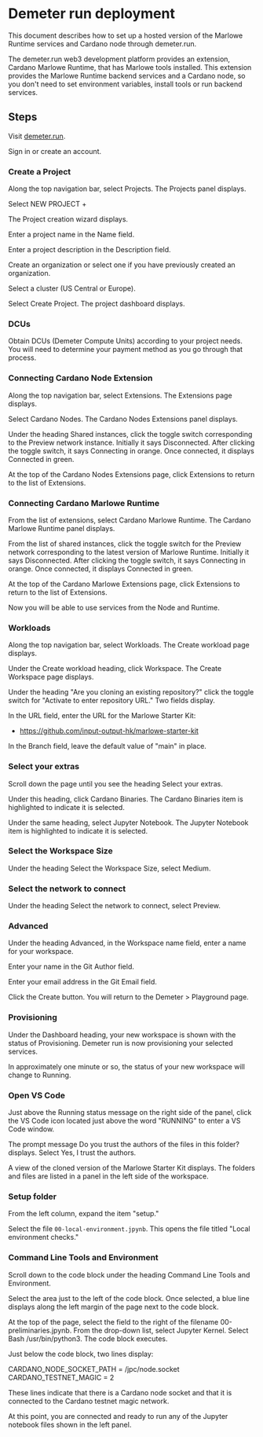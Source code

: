 # Demeter run deployment

This document describes how to set up a hosted version of the Marlowe Runtime services and Cardano node through demeter.run. 

The demeter.run web3 development platform provides an extension, Cardano Marlowe Runtime, that has Marlowe tools installed. This extension provides the Marlowe Runtime backend services and a Cardano node, so you don't need to set environment variables, install tools or run backend services. 

## Steps

Visit [demeter.run](https://demeter.run/). 

Sign in or create an account. 

### Create a Project

Along the top navigation bar, select Projects. The Projects panel displays. 

Select NEW PROJECT + 

The Project creation wizard displays. 

Enter a project name in the Name field. 

Enter a project description in the Description field. 

Create an organization or select one if you have previously created an organization. 

Select a cluster (US Central or Europe). 

Select Create Project. The project dashboard displays. 

### DCUs

Obtain DCUs (Demeter Compute Units) according to your project needs. You will need to determine your payment method as you go through that process. 

### Connecting Cardano Node Extension

Along the top navigation bar, select Extensions. The Extensions page displays. 

Select Cardano Nodes. The Cardano Nodes Extensions panel displays. 

Under the heading Shared instances, click the toggle switch corresponding to the Preview network instance. Initially it says Disconnected. After clicking the toggle switch, it says Connecting in orange. Once connected, it displays Connected in green. 

At the top of the Cardano Nodes Extensions page, click Extensions to return to the list of Extensions. 

### Connecting Cardano Marlowe Runtime

From the list of extensions, select Cardano Marlowe Runtime. The Cardano Marlowe Runtime panel displays. 

From the list of shared instances, click the toggle switch for the Preview network corresponding to the latest version of Marlowe Runtime. Initially it says Disconnected. After clicking the toggle switch, it says Connecting in orange. Once connected, it displays Connected in green. 

At the top of the Cardano Marlowe Extensions page, click Extensions to return to the list of Extensions. 

Now you will be able to use services from the Node and Runtime. 

### Workloads

Along the top navigation bar, select Workloads. The Create workload page displays. 

Under the Create workload heading, click Workspace. The Create Workspace page displays. 

Under the heading "Are you cloning an existing repository?" click the toggle switch for "Activate to enter repository URL." Two fields display. 

In the URL field, enter the URL for the Marlowe Starter Kit: 

* https://github.com/input-output-hk/marlowe-starter-kit

In the Branch field, leave the default value of "main" in place. 

### Select your extras

Scroll down the page until you see the heading Select your extras. 

Under this heading, click Cardano Binaries. The Cardano Binaries item is highlighted to indicate it is selected. 

Under the same heading, select Jupyter Notebook. The Jupyter Notebook item is highlighted to indicate it is selected. 

### Select the Workspace Size

Under the heading Select the Workspace Size, select Medium. 

### Select the network to connect

Under the heading Select the network to connect, select Preview. 

### Advanced

Under the heading Advanced, in the Workspace name field, enter a name for your workspace. 

Enter your name in the Git Author field. 

Enter your email address in the Git Email field. 

Click the Create button. You will return to the Demeter > Playground page. 

### Provisioning

Under the Dashboard heading, your new workspace is shown with the status of Provisioning. Demeter run is now provisioning your selected services. 

In approximately one minute or so, the status of your new workspace will change to Running. 

### Open VS Code

Just above the Running status message on the right side of the panel, click the VS Code icon located just above the word "RUNNING" to enter a VS Code window. 

The prompt message Do you trust the authors of the files in this folder? displays. Select Yes, I trust the authors. 

A view of the cloned version of the Marlowe Starter Kit displays. The folders and files are listed in a panel in the left side of the workspace. 

### Setup folder

From the left column, expand the item "setup." 

Select the file `00-local-environment.jpynb`. This opens the file titled "Local environment checks." 

### Command Line Tools and Environment

Scroll down to the code block under the heading Command Line Tools and Environment. 

Select the area just to the left of the code block. Once selected, a blue line displays along the left margin of the page next to the code block. 

At the top of the page, select the field to the right of the filename 00-preliminaries.jpynb. From the drop-down list, select Jupyter Kernel. Select Bash /usr/bin/python3. The code block executes. 

Just below the code block, two lines display: 

CARDANO_NODE_SOCKET_PATH = /jpc/node.socket
CARDANO_TESTNET_MAGIC = 2

These lines indicate that there is a Cardano node socket and that it is connected to the Cardano testnet magic network. 

At this point, you are connected and ready to run any of the Jupyter notebook files shown in the left panel. 
